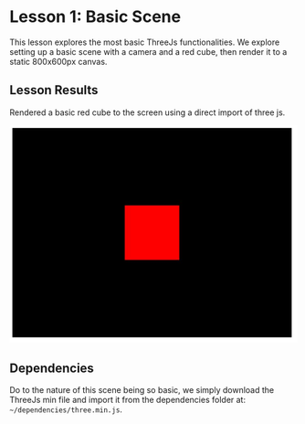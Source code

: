 # Lesson 1: Basic Scene
This lesson explores the most basic ThreeJs functionalities. We explore setting up a basic scene with a camera and a red cube, then render it to a static 800x600px canvas.

## Lesson Results
Rendered a basic red cube to the screen using a direct import of three js.

![Red cube in a dark room](/01-basic-scene/readme-assets/red-cube.jpg?raw=true)

## Dependencies
Do to the nature of this scene being so basic, we simply download the ThreeJs min file and import it from the dependencies folder at: `~/dependencies/three.min.js`.